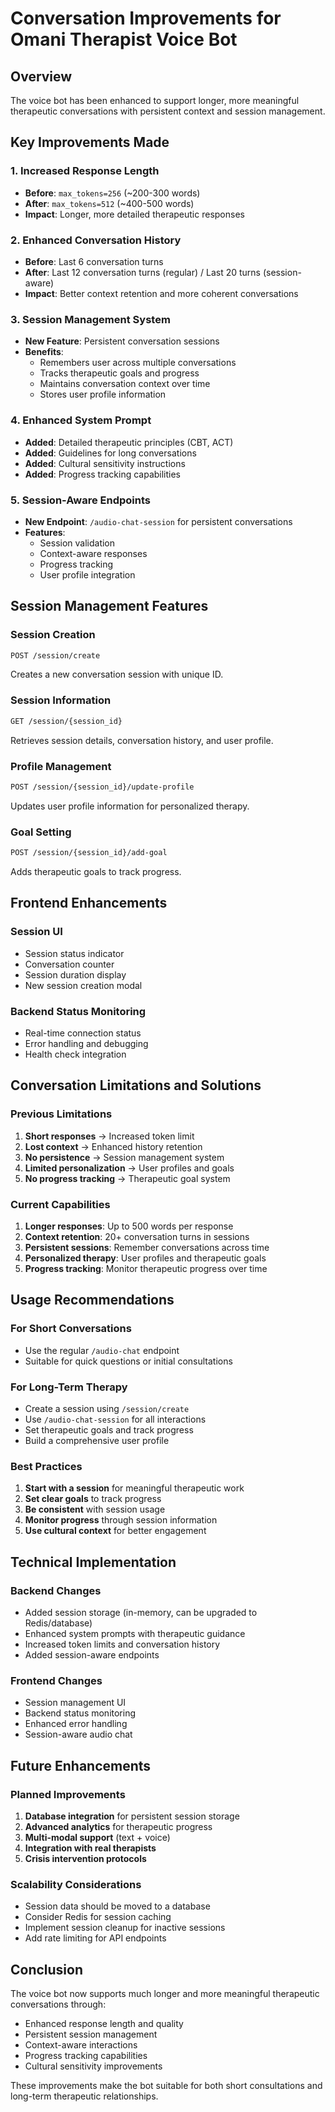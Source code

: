 # Conversation Improvements for Omani Therapist Voice Bot

## Overview
The voice bot has been enhanced to support longer, more meaningful therapeutic conversations with persistent context and session management.

## Key Improvements Made

### 1. Increased Response Length
- **Before**: `max_tokens=256` (~200-300 words)
- **After**: `max_tokens=512` (~400-500 words)
- **Impact**: Longer, more detailed therapeutic responses

### 2. Enhanced Conversation History
- **Before**: Last 6 conversation turns
- **After**: Last 12 conversation turns (regular) / Last 20 turns (session-aware)
- **Impact**: Better context retention and more coherent conversations

### 3. Session Management System
- **New Feature**: Persistent conversation sessions
- **Benefits**:
  - Remembers user across multiple conversations
  - Tracks therapeutic goals and progress
  - Maintains conversation context over time
  - Stores user profile information

### 4. Enhanced System Prompt
- **Added**: Detailed therapeutic principles (CBT, ACT)
- **Added**: Guidelines for long conversations
- **Added**: Cultural sensitivity instructions
- **Added**: Progress tracking capabilities

### 5. Session-Aware Endpoints
- **New Endpoint**: `/audio-chat-session` for persistent conversations
- **Features**:
  - Session validation
  - Context-aware responses
  - Progress tracking
  - User profile integration

## Session Management Features

### Session Creation
```bash
POST /session/create
```
Creates a new conversation session with unique ID.

### Session Information
```bash
GET /session/{session_id}
```
Retrieves session details, conversation history, and user profile.

### Profile Management
```bash
POST /session/{session_id}/update-profile
```
Updates user profile information for personalized therapy.

### Goal Setting
```bash
POST /session/{session_id}/add-goal
```
Adds therapeutic goals to track progress.

## Frontend Enhancements

### Session UI
- Session status indicator
- Conversation counter
- Session duration display
- New session creation modal

### Backend Status Monitoring
- Real-time connection status
- Error handling and debugging
- Health check integration

## Conversation Limitations and Solutions

### Previous Limitations
1. **Short responses** → Increased token limit
2. **Lost context** → Enhanced history retention
3. **No persistence** → Session management system
4. **Limited personalization** → User profiles and goals
5. **No progress tracking** → Therapeutic goal system

### Current Capabilities
1. **Longer responses**: Up to 500 words per response
2. **Context retention**: 20+ conversation turns in sessions
3. **Persistent sessions**: Remember conversations across time
4. **Personalized therapy**: User profiles and therapeutic goals
5. **Progress tracking**: Monitor therapeutic progress over time

## Usage Recommendations

### For Short Conversations
- Use the regular `/audio-chat` endpoint
- Suitable for quick questions or initial consultations

### For Long-Term Therapy
- Create a session using `/session/create`
- Use `/audio-chat-session` for all interactions
- Set therapeutic goals and track progress
- Build a comprehensive user profile

### Best Practices
1. **Start with a session** for meaningful therapeutic work
2. **Set clear goals** to track progress
3. **Be consistent** with session usage
4. **Monitor progress** through session information
5. **Use cultural context** for better engagement

## Technical Implementation

### Backend Changes
- Added session storage (in-memory, can be upgraded to Redis/database)
- Enhanced system prompts with therapeutic guidance
- Increased token limits and conversation history
- Added session-aware endpoints

### Frontend Changes
- Session management UI
- Backend status monitoring
- Enhanced error handling
- Session-aware audio chat

## Future Enhancements

### Planned Improvements
1. **Database integration** for persistent session storage
2. **Advanced analytics** for therapeutic progress
3. **Multi-modal support** (text + voice)
4. **Integration with real therapists**
5. **Crisis intervention protocols**

### Scalability Considerations
- Session data should be moved to a database
- Consider Redis for session caching
- Implement session cleanup for inactive sessions
- Add rate limiting for API endpoints

## Conclusion

The voice bot now supports much longer and more meaningful therapeutic conversations through:
- Enhanced response length and quality
- Persistent session management
- Context-aware interactions
- Progress tracking capabilities
- Cultural sensitivity improvements

These improvements make the bot suitable for both short consultations and long-term therapeutic relationships. 